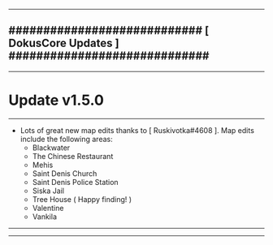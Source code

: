 --------------------------------------------------------------------------------
############################ [ DokusCore Updates ] #############################
--------------------------------------------------------------------------------
--------------------------------------------------------------------------------
# Update v1.5.0
--------------------------------------------------------------------------------
- Lots of great new map edits thanks to [ Ruskivotka#4608 ]. Map edits include
  the following areas:
  - Blackwater
  - The Chinese Restaurant
  - Mehis
  - Saint Denis Church
  - Saint Denis Police Station
  - Siska Jail
  - Tree House ( Happy finding! )
  - Valentine
  - Vankila
--------------------------------------------------------------------------------
--------------------------------------------------------------------------------

